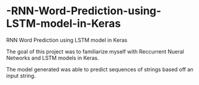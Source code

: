 # -RNN-Word-Prediction-using-LSTM-model-in-Keras
RNN Word Prediction using LSTM model in Keras

The goal of this project was to familiarize myself with Reccurrent Nueral Networks and LSTM models in Keras.

The model generated was able to predict sequences of strings based off an input string.

